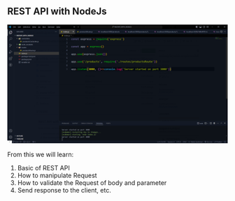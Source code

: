 ## REST API with NodeJs
![me](https://github.com/ataislucky/REST-API-with-NodeJs/blob/main/prev_REST.png)

From this we will learn:
1.	Basic of REST API 
2.	How to manipulate Request
3.	How to validate the Request of body and parameter
4.	Send response to the client, etc.
